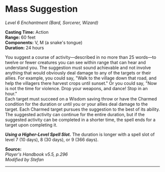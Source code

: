 # Mass Suggestion
*Level 6 Enchantment (Bard, Sorcerer, Wizard)*

**Casting Time:** Action  
**Range:** 60 feet  
**Components:** V, M (a snake's tongue)  
**Duration:** 24 hours

You suggest a course of activity—described in no more than 25 words—to twelve or fewer creatures you can see within range that can hear and understand you. The suggestion must sound achievable and not involve anything that would obviously deal damage to any of the targets or their allies. For example, you could say, "Walk to the village down that road, and help the villagers there harvest crops until sunset." Or you could say, "Now is not the time for violence. Drop your weapons, and dance! Stop in an hour."  
Each target must succeed on a Wisdom saving throw or have the Charmed condition for the duration or until you or your allies deal damage to the target. Each Charmed target pursues the suggestion to the best of its ability. The suggested activity can continue for the entire duration, but if the suggested activity can be completed in a shorter time, the spell ends for a target upon completing it.

***Using a Higher-Level Spell Slot.*** The duration is longer with a spell slot of level 7 (10 days), 8 (30 days), or 9 (366 days).

**Source:**  
*Player's Handbook v5.5, p.296*  
*Modified by Stefan*  


---